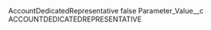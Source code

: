 <?xml version="1.0" encoding="UTF-8"?>
<CustomMetadata xmlns="http://soap.sforce.com/2006/04/metadata" xmlns:xsi="http://www.w3.org/2001/XMLSchema-instance" xmlns:xsd="http://www.w3.org/2001/XMLSchema">
    <label>AccountDedicatedRepresentative</label>
    <protected>false</protected>
    <values>
        <field>Parameter_Value__c</field>
        <value xsi:type="xsd:string">ACCOUNTDEDICATEDREPRESENTATIVE</value>
    </values>
</CustomMetadata>
